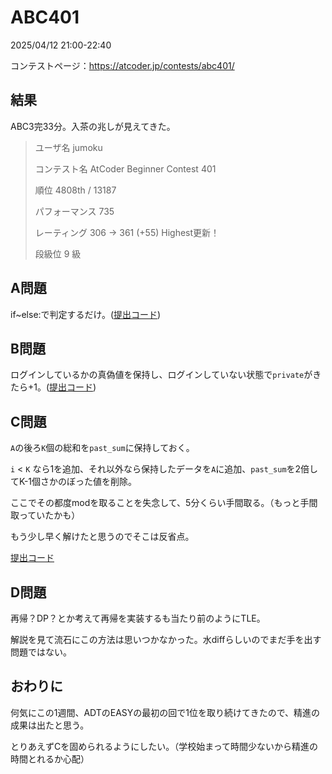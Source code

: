# ABC401
2025/04/12 21:00-22:40

コンテストページ：https://atcoder.jp/contests/abc401/

## 結果

ABC3完33分。入茶の兆しが見えてきた。

>ユーザ名	jumoku
>
>コンテスト名	AtCoder Beginner Contest 401
>
>順位	4808th / 13187
>
>パフォーマンス	735
>
>レーティング	306 → 361 (+55) Highest更新！
>
>段級位	9 級

## A問題

if~else:で判定するだけ。([提出コード](https://atcoder.jp/contests/abc401/submissions/64725972))

## B問題

ログインしているかの真偽値を保持し、ログインしていない状態で`private`がきたら+1。([提出コード](https://atcoder.jp/contests/abc401/submissions/64732720))

## C問題

`A`の後ろ`K`個の総和を`past_sum`に保持しておく。

`i` < `K` なら1を追加、それ以外なら保持したデータを`A`に追加、`past_sum`を2倍してK-1個さかのぼった値を削除。

ここでその都度modを取ることを失念して、5分くらい手間取る。（もっと手間取っていたかも）

もう少し早く解けたと思うのでそこは反省点。

[提出コード](https://atcoder.jp/contests/abc401/submissions/64760480)

## D問題

再帰？DP？とか考えて再帰を実装するも当たり前のようにTLE。

解説を見て流石にこの方法は思いつかなかった。水diffらしいのでまだ手を出す問題ではない。

## おわりに

何気にこの1週間、ADTのEASYの最初の回で1位を取り続けてきたので、精進の成果は出たと思う。

とりあえずCを固められるようにしたい。（学校始まって時間少ないから精進の時間とれるか心配）
